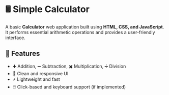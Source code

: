 # 🖩 Simple Calculator

A basic **Calculator** web application built using **HTML, CSS, and JavaScript**. It performs essential arithmetic operations and provides a user-friendly interface.

## 🚀 Features

- ➕ Addition, ➖ Subtraction, ✖️ Multiplication, ➗ Division
- 🎨 Clean and responsive UI
- ⚡ Lightweight and fast
- 🖱️ Click-based and keyboard support (if implemented)
